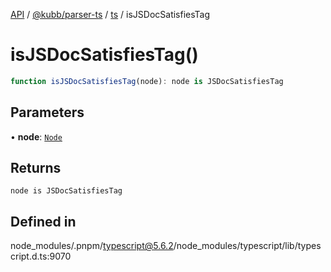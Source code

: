 [API](../../../../../packages.md) / [@kubb/parser-ts](../../../index.md) / [ts](../index.md) / isJSDocSatisfiesTag

# isJSDocSatisfiesTag()

```ts
function isJSDocSatisfiesTag(node): node is JSDocSatisfiesTag
```

## Parameters

• **node**: [`Node`](../interfaces/Node.md)

## Returns

`node is JSDocSatisfiesTag`

## Defined in

node\_modules/.pnpm/typescript@5.6.2/node\_modules/typescript/lib/typescript.d.ts:9070
